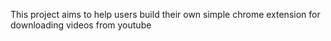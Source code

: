 This project aims to help users build their own simple chrome extension for downloading videos from youtube
